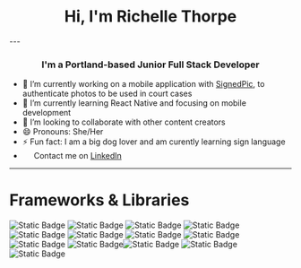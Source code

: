 
<h1 align="center">Hi, I'm Richelle Thorpe</h1>
---
<h3 align="center"> I'm a Portland-based Junior Full Stack Developer</h3>



- 🔭 I’m currently working on a mobile application with [SignedPic](https://signedpic.com/), to authenticate photos to be used in court cases
- 🌱 I’m currently learning React Native and focusing on mobile development
- 👯 I’m looking to collaborate with other content creators
- 😄 Pronouns: She/Her
- ⚡ Fun fact: I am a big dog lover and am curently learning sign language
- [<img height="16" width="16" src="https://cdn.jsdelivr.net/npm/simple-icons@v5/icons/linkedin.svg" />][linkedIn] Contact me on [LinkedIn] 

---

<h1 align='left'> Frameworks & Libraries </h1>

![Static Badge](https://img.shields.io/badge/javaScript-ffff66?style=for-the-badge&logo=javascript&logoColor=282a36) ![Static Badge](https://img.shields.io/badge/Csharp-99ccff?style=for-the-badge&logo=csharp&logoColor=282a36) ![Static Badge](https://img.shields.io/badge/CSS-4dc3ff?style=for-the-badge&logo=css3&logoColor=282a36) ![Static Badge](https://img.shields.io/badge/HTML-ff8566?style=for-the-badge&logo=html5&logoColor=282a36) ![Static Badge](https://img.shields.io/badge/npm-white?style=for-the-badge&logo=npm) ![Static Badge](https://img.shields.io/badge/webpack-grey?style=for-the-badge&logo=webpack) ![Static Badge](https://img.shields.io/badge/git-white?style=for-the-badge&logo=git) ![Static Badge](https://img.shields.io/badge/REACT-d9b3ff?style=for-the-badge&logo=react&logoColor=282a36) ![Static Badge](https://img.shields.io/badge/Native-f2e6ff?style=for-the-badge&logo=react&logoColor=282a36) ![Static Badge](https://img.shields.io/badge/FireBase-ffa64d?style=for-the-badge&logo=firebase&logoColor=282a36)![Static Badge](https://img.shields.io/badge/NodeJs-lightgreen?style=for-the-badge&logo=nodedotjs&logoColor=282a36) ![Static Badge](https://img.shields.io/badge/.Net-ccffff?style=for-the-badge&logo=dotnet&logoColor=282a36) ![Static Badge](https://img.shields.io/badge/MySQL-00d0ff?style=for-the-badge&logo=mysql&logoColor=282a36)

[linkedIn]: https://www.linkedin.com/in/richellethorpe/